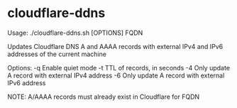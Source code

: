 # cloudflare-ddns

Usage:  ./cloudflare-ddns.sh [OPTIONS] FQDN

Updates Cloudflare DNS A and AAAA records with external IPv4 and IPv6 addresses of the current machine

Options:
  -q  Enable quiet mode
  -t  TTL of records, in seconds
  -4  Only update A record with external IPv4 address
  -6  Only update A record with external IPv6 address

NOTE: A/AAAA records must already exist in Cloudflare for FQDN
